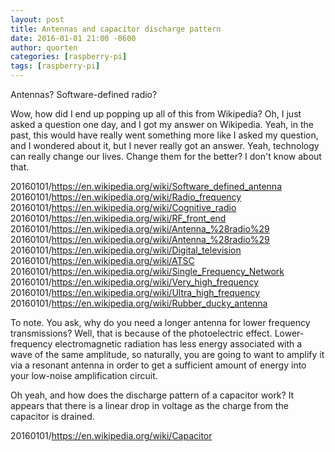 ```yaml
---
layout: post
title: Antennas and capacitor discharge pattern
date: 2016-01-01 21:00 -0600
author: quorten
categories: [raspberry-pi]
tags: [raspberry-pi]
---
```


Antennas?  Software-defined radio?

Wow, how did I end up popping up all of this from Wikipedia?  Oh, I
just asked a question one day, and I got my answer on Wikipedia.
Yeah, in the past, this would have really went something more like I
asked my question, and I wondered about it, but I never really got an
answer.  Yeah, technology can really change our lives.  Change them
for the better?  I don't know about that.

20160101/https://en.wikipedia.org/wiki/Software_defined_antenna  
20160101/https://en.wikipedia.org/wiki/Radio_frequency  
20160101/https://en.wikipedia.org/wiki/Cognitive_radio  
20160101/https://en.wikipedia.org/wiki/RF_front_end  
20160101/https://en.wikipedia.org/wiki/Antenna_%28radio%29  
20160101/https://en.wikipedia.org/wiki/Antenna_%28radio%29  
20160101/https://en.wikipedia.org/wiki/Digital_television  
20160101/https://en.wikipedia.org/wiki/ATSC  
20160101/https://en.wikipedia.org/wiki/Single_Frequency_Network  
20160101/https://en.wikipedia.org/wiki/Very_high_frequency  
20160101/https://en.wikipedia.org/wiki/Ultra_high_frequency  
20160101/https://en.wikipedia.org/wiki/Rubber_ducky_antenna

To note.  You ask, why do you need a longer antenna for lower
frequency transmissions?  Well, that is because of the photoelectric
effect.  Lower-frequency electromagnetic radiation has less energy
associated with a wave of the same amplitude, so naturally, you are
going to want to amplify it via a resonant antenna in order to get a
sufficient amount of energy into your low-noise amplification circuit.

<!-- more -->

Oh yeah, and how does the discharge pattern of a capacitor work?  It
appears that there is a linear drop in voltage as the charge from the
capacitor is drained.

20160101/https://en.wikipedia.org/wiki/Capacitor
